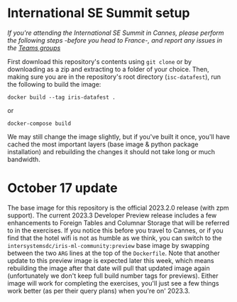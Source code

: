 # International SE Summit setup

*If you're attending the International SE Summit in Cannes, please perform the following steps -before you head to France-, and report any issues in the [Teams groups](https://teams.microsoft.com/l/team/19%3aWzHrEUOghpB5SaqGUCg4Ww_3uxkZusqdhpthY4kbtIQ1%40thread.tacv2/conversations?groupId=2e6e4258-40ef-46de-aaaf-c175df4362a3&tenantId=74abaa74-2829-4279-b25c-5743687b0bf5)*

First download this repository's contents using `git clone` or by downloading as a zip and extracting to a folder of your choice. 
Then, making sure you are in the repository's root directory (`isc-datafest`), run the following to build the image:

```Shell
docker build --tag iris-datafest .
```
or
```Shell
docker-compose build
```

We may still change the image slightly, but if you've built it once, you'll have cached the most important layers (base image & python package installation) and rebuilding the changes it should not take long or much bandwidth. 

# October 17 update

The base image for this repository is the official 2023.2.0 release (with zpm support). 
The current 2023.3 Developer Preview release includes a few enhancements to Foreign Tables and Columnar Storage that will be referred to in the exercises. If you notice this before you travel to Cannes, or if you find that the hotel wifi is not as humble as we think, you can switch to the `intersystemsdc/iris-ml-community:preview` base image by swapping between the two `ARG` lines at the top of the `Dockerfile`. Note that another update to this preview image is expected later this week, which means rebuilding the image after that date will pull that updated image again (unfortunately we don't keep full build number tags for previews). Either image will work for completing the exercises, you'll just see a few things work better (as per their query plans) when you're on' 2023.3.